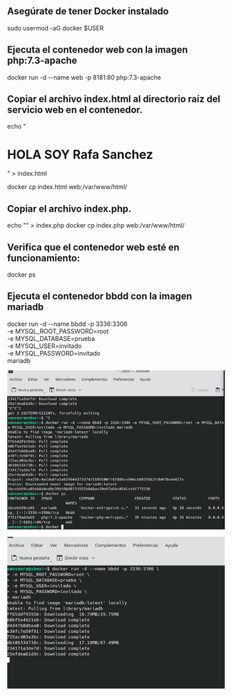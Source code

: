 ## Asegúrate de tener Docker instalado

sudo usermod -aG docker $USER

## Ejecuta el contenedor web con la imagen php:7.3-apache

docker run -d --name web -p 8181:80 php:7.3-apache


##  Copiar el archivo index.html al directorio raíz del servicio web en el contenedor. 

echo "<h1>HOLA SOY Rafa Sanchez</h1>" > index.html

docker cp index.html web:/var/www/html/

## Copiar el archivo index.php. 

echo "<?php phpinfo(); ?>" > index.php
docker cp index.php web:/var/www/html/

## Verifica que el contenedor web esté en funcionamiento:

docker ps

## Ejecuta el contenedor bbdd con la imagen mariadb

docker run -d --name bbdd -p 3336:3306 \
    -e MYSQL_ROOT_PASSWORD=root \
    -e MYSQL_DATABASE=prueba \
    -e MYSQL_USER=invitado \
    -e MYSQL_PASSWORD=invitado \
    mariadb


![](https://github.com/rsansan079/Despliegue-de-Aplicaciones-Web/blob/master/Docker/EjerciciosDocker/Tarea04/instalacion.jpg)


    
![](https://github.com/rsansan079/Despliegue-de-Aplicaciones-Web/blob/master/Docker/EjerciciosDocker/Tarea04/Config%20MAriaDB.jpg)